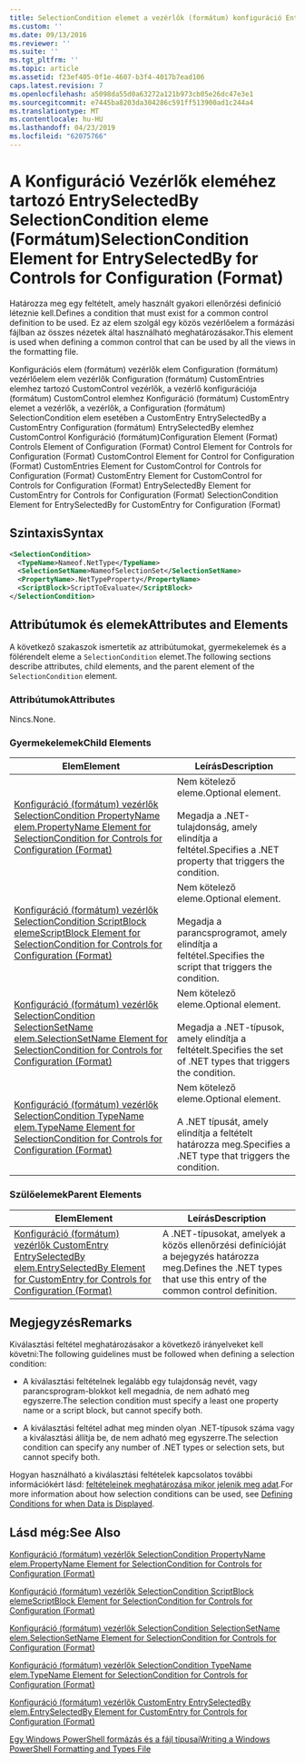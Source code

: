```yaml
---
title: SelectionCondition elemet a vezérlők (formátum) konfiguráció EntrySelectedBy |} A Microsoft Docs
ms.custom: ''
ms.date: 09/13/2016
ms.reviewer: ''
ms.suite: ''
ms.tgt_pltfrm: ''
ms.topic: article
ms.assetid: f23ef405-0f1e-4607-b3f4-4017b7ead106
caps.latest.revision: 7
ms.openlocfilehash: a5098da55d0a63272a121b973cb05e26dc47e3e1
ms.sourcegitcommit: e7445ba8203da304286c591ff513900ad1c244a4
ms.translationtype: MT
ms.contentlocale: hu-HU
ms.lasthandoff: 04/23/2019
ms.locfileid: "62075766"
---
```

# <a name="selectioncondition-element-for-entryselectedby-for-controls-for-configuration-format"></a><span data-ttu-id="f2d53-102">A Konfiguráció Vezérlők eleméhez tartozó EntrySelectedBy SelectionCondition eleme (Formátum)</span><span class="sxs-lookup"><span data-stu-id="f2d53-102">SelectionCondition Element for EntrySelectedBy for Controls for Configuration (Format)</span></span>

<span data-ttu-id="f2d53-103">Határozza meg egy feltételt, amely használt gyakori ellenőrzési definíció léteznie kell.</span><span class="sxs-lookup"><span data-stu-id="f2d53-103">Defines a condition that must exist for a common control definition to be used.</span></span> <span data-ttu-id="f2d53-104">Ez az elem szolgál egy közös vezérlőelem a formázási fájlban az összes nézetek által használható meghatározásakor.</span><span class="sxs-lookup"><span data-stu-id="f2d53-104">This element is used when defining a common control that can be used by all the views in the formatting file.</span></span>

<span data-ttu-id="f2d53-105">Konfigurációs elem (formátum) vezérlők elem Configuration (formátum) vezérlőelem elem vezérlők Configuration (formátum) CustomEntries elemhez tartozó CustomControl vezérlők, a vezérlő konfigurációja (formátum) CustomControl elemhez Konfiguráció (formátum) CustomEntry elemet a vezérlők, a vezérlők, a Configuration (formátum) SelectionCondition elem esetében a CustomEntry EntrySelectedBy a CustomEntry Configuration (formátum) EntrySelectedBy elemhez CustomControl Konfiguráció (formátum)</span><span class="sxs-lookup"><span data-stu-id="f2d53-105">Configuration Element (Format) Controls Element of Configuration (Format) Control Element for Controls for Configuration (Format) CustomControl Element for Control for Configuration (Format) CustomEntries Element for CustomControl for Controls for Configuration (Format) CustomEntry Element for CustomControl for Controls for Configuration (Format) EntrySelectedBy Element for CustomEntry for Controls for Configuration (Format) SelectionCondition Element for EntrySelectedBy for CustomEntry for Configuration (Format)</span></span>

## <a name="syntax"></a><span data-ttu-id="f2d53-106">Szintaxis</span><span class="sxs-lookup"><span data-stu-id="f2d53-106">Syntax</span></span>

```xml
<SelectionCondition>
  <TypeName>Nameof.NetType</TypeName>
  <SelectionSetName>NameofSelectionSet</SelectionSetName>
  <PropertyName>.NetTypeProperty</PropertyName>
  <ScriptBlock>ScriptToEvaluate</ScriptBlock>
</SelectionCondition>
```

## <a name="attributes-and-elements"></a><span data-ttu-id="f2d53-107">Attribútumok és elemek</span><span class="sxs-lookup"><span data-stu-id="f2d53-107">Attributes and Elements</span></span>

<span data-ttu-id="f2d53-108">A következő szakaszok ismertetik az attribútumokat, gyermekelemek és a fölérendelt eleme a `SelectionCondition` elemet.</span><span class="sxs-lookup"><span data-stu-id="f2d53-108">The following sections describe attributes, child elements, and the parent element of the `SelectionCondition` element.</span></span>

### <a name="attributes"></a><span data-ttu-id="f2d53-109">Attribútumok</span><span class="sxs-lookup"><span data-stu-id="f2d53-109">Attributes</span></span>

<span data-ttu-id="f2d53-110">Nincs.</span><span class="sxs-lookup"><span data-stu-id="f2d53-110">None.</span></span>

### <a name="child-elements"></a><span data-ttu-id="f2d53-111">Gyermekelemek</span><span class="sxs-lookup"><span data-stu-id="f2d53-111">Child Elements</span></span>

|<span data-ttu-id="f2d53-112">Elem</span><span class="sxs-lookup"><span data-stu-id="f2d53-112">Element</span></span>|<span data-ttu-id="f2d53-113">Leírás</span><span class="sxs-lookup"><span data-stu-id="f2d53-113">Description</span></span>|
|-------------|-----------------|
|[<span data-ttu-id="f2d53-114">Konfiguráció (formátum) vezérlők SelectionCondition PropertyName elem.</span><span class="sxs-lookup"><span data-stu-id="f2d53-114">PropertyName Element for SelectionCondition for Controls for Configuration (Format)</span></span>](./propertyname-element-for-selectioncondition-for-controls-for-configuration-format.md)|<span data-ttu-id="f2d53-115">Nem kötelező eleme.</span><span class="sxs-lookup"><span data-stu-id="f2d53-115">Optional element.</span></span><br /><br /> <span data-ttu-id="f2d53-116">Megadja a .NET-tulajdonság, amely elindítja a feltétel.</span><span class="sxs-lookup"><span data-stu-id="f2d53-116">Specifies a .NET property that triggers the condition.</span></span>|
|[<span data-ttu-id="f2d53-117">Konfiguráció (formátum) vezérlők SelectionCondition ScriptBlock eleme</span><span class="sxs-lookup"><span data-stu-id="f2d53-117">ScriptBlock Element for SelectionCondition for Controls for Configuration (Format)</span></span>](./scriptblock-element-for-selectioncondition-for-controls-for-configuration-format.md)|<span data-ttu-id="f2d53-118">Nem kötelező eleme.</span><span class="sxs-lookup"><span data-stu-id="f2d53-118">Optional element.</span></span><br /><br /> <span data-ttu-id="f2d53-119">Megadja a parancsprogramot, amely elindítja a feltétel.</span><span class="sxs-lookup"><span data-stu-id="f2d53-119">Specifies the script that triggers the condition.</span></span>|
|[<span data-ttu-id="f2d53-120">Konfiguráció (formátum) vezérlők SelectionCondition SelectionSetName elem.</span><span class="sxs-lookup"><span data-stu-id="f2d53-120">SelectionSetName Element for SelectionCondition for Controls for Configuration (Format)</span></span>](./selectionsetname-element-for-selectioncondition-for-controls-for-configuration-format.md)|<span data-ttu-id="f2d53-121">Nem kötelező eleme.</span><span class="sxs-lookup"><span data-stu-id="f2d53-121">Optional element.</span></span><br /><br /> <span data-ttu-id="f2d53-122">Megadja a .NET-típusok, amely elindítja a feltételt.</span><span class="sxs-lookup"><span data-stu-id="f2d53-122">Specifies the set of .NET types that triggers the condition.</span></span>|
|[<span data-ttu-id="f2d53-123">Konfiguráció (formátum) vezérlők SelectionCondition TypeName elem.</span><span class="sxs-lookup"><span data-stu-id="f2d53-123">TypeName Element for SelectionCondition for Controls for Configuration (Format)</span></span>](./typename-element-for-selectioncondition-for-controls-for-configuration-format.md)|<span data-ttu-id="f2d53-124">Nem kötelező eleme.</span><span class="sxs-lookup"><span data-stu-id="f2d53-124">Optional element.</span></span><br /><br /> <span data-ttu-id="f2d53-125">A .NET típusát, amely elindítja a feltételt határozza meg.</span><span class="sxs-lookup"><span data-stu-id="f2d53-125">Specifies a .NET type that triggers the condition.</span></span>|

### <a name="parent-elements"></a><span data-ttu-id="f2d53-126">Szülőelemek</span><span class="sxs-lookup"><span data-stu-id="f2d53-126">Parent Elements</span></span>

|<span data-ttu-id="f2d53-127">Elem</span><span class="sxs-lookup"><span data-stu-id="f2d53-127">Element</span></span>|<span data-ttu-id="f2d53-128">Leírás</span><span class="sxs-lookup"><span data-stu-id="f2d53-128">Description</span></span>|
|-------------|-----------------|
|[<span data-ttu-id="f2d53-129">Konfiguráció (formátum) vezérlők CustomEntry EntrySelectedBy elem.</span><span class="sxs-lookup"><span data-stu-id="f2d53-129">EntrySelectedBy Element for CustomEntry for Controls for Configuration (Format)</span></span>](./entryselectedby-element-for-customentry-for-controls-for-configuration-format.md)|<span data-ttu-id="f2d53-130">A .NET-típusokat, amelyek a közös ellenőrzési definícióját a bejegyzés határozza meg.</span><span class="sxs-lookup"><span data-stu-id="f2d53-130">Defines the .NET types that use this entry of the common control definition.</span></span>|

## <a name="remarks"></a><span data-ttu-id="f2d53-131">Megjegyzés</span><span class="sxs-lookup"><span data-stu-id="f2d53-131">Remarks</span></span>

<span data-ttu-id="f2d53-132">Kiválasztási feltétel meghatározásakor a következő irányelveket kell követni:</span><span class="sxs-lookup"><span data-stu-id="f2d53-132">The following guidelines must be followed when defining a selection condition:</span></span>

- <span data-ttu-id="f2d53-133">A kiválasztási feltételnek legalább egy tulajdonság nevét, vagy parancsprogram-blokkot kell megadnia, de nem adható meg egyszerre.</span><span class="sxs-lookup"><span data-stu-id="f2d53-133">The selection condition must specify a least one property name or a script block, but cannot specify both.</span></span>

- <span data-ttu-id="f2d53-134">A kiválasztási feltétel adhat meg minden olyan .NET-típusok száma vagy a kiválasztási állítja be, de nem adható meg egyszerre.</span><span class="sxs-lookup"><span data-stu-id="f2d53-134">The selection condition can specify any number of .NET types or selection sets, but cannot specify both.</span></span>

<span data-ttu-id="f2d53-135">Hogyan használható a kiválasztási feltételek kapcsolatos további információkért lásd: [feltételeinek meghatározása mikor jelenik meg adat](./defining-conditions-for-displaying-data.md).</span><span class="sxs-lookup"><span data-stu-id="f2d53-135">For more information about how selection conditions can be used, see [Defining Conditions for when Data is Displayed](./defining-conditions-for-displaying-data.md).</span></span>

## <a name="see-also"></a><span data-ttu-id="f2d53-136">Lásd még:</span><span class="sxs-lookup"><span data-stu-id="f2d53-136">See Also</span></span>

[<span data-ttu-id="f2d53-137">Konfiguráció (formátum) vezérlők SelectionCondition PropertyName elem.</span><span class="sxs-lookup"><span data-stu-id="f2d53-137">PropertyName Element for SelectionCondition for Controls for Configuration (Format)</span></span>](./propertyname-element-for-selectioncondition-for-controls-for-configuration-format.md)

[<span data-ttu-id="f2d53-138">Konfiguráció (formátum) vezérlők SelectionCondition ScriptBlock eleme</span><span class="sxs-lookup"><span data-stu-id="f2d53-138">ScriptBlock Element for SelectionCondition for Controls for Configuration (Format)</span></span>](./scriptblock-element-for-selectioncondition-for-controls-for-configuration-format.md)

[<span data-ttu-id="f2d53-139">Konfiguráció (formátum) vezérlők SelectionCondition SelectionSetName elem.</span><span class="sxs-lookup"><span data-stu-id="f2d53-139">SelectionSetName Element for SelectionCondition for Controls for Configuration (Format)</span></span>](./selectionsetname-element-for-selectioncondition-for-controls-for-configuration-format.md)

[<span data-ttu-id="f2d53-140">Konfiguráció (formátum) vezérlők SelectionCondition TypeName elem.</span><span class="sxs-lookup"><span data-stu-id="f2d53-140">TypeName Element for SelectionCondition for Controls for Configuration (Format)</span></span>](./typename-element-for-selectioncondition-for-controls-for-configuration-format.md)

[<span data-ttu-id="f2d53-141">Konfiguráció (formátum) vezérlők CustomEntry EntrySelectedBy elem.</span><span class="sxs-lookup"><span data-stu-id="f2d53-141">EntrySelectedBy Element for CustomEntry for Controls for Configuration (Format)</span></span>](./entryselectedby-element-for-customentry-for-controls-for-configuration-format.md)

[<span data-ttu-id="f2d53-142">Egy Windows PowerShell formázás és a fájl típusai</span><span class="sxs-lookup"><span data-stu-id="f2d53-142">Writing a Windows PowerShell Formatting and Types File</span></span>](./writing-a-powershell-formatting-file.md)
